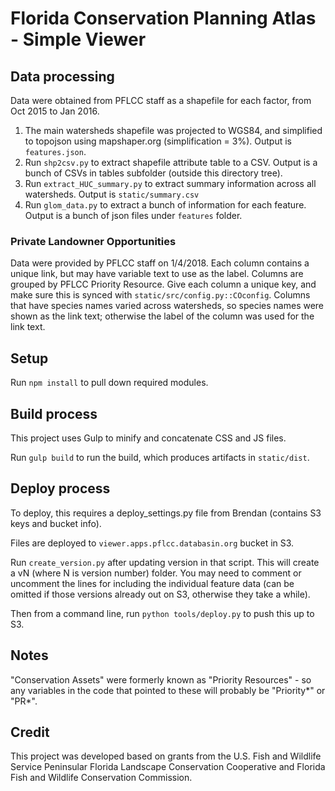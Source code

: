 # Florida Conservation Planning Atlas - Simple Viewer

## Data processing

Data were obtained from PFLCC staff as a shapefile for each factor, from Oct 2015 to Jan 2016.

1. The main watersheds shapefile was projected to WGS84, and simplified to topojson using mapshaper.org (simplification = 3%).
   Output is `features.json`.
2. Run `shp2csv.py` to extract shapefile attribute table to a CSV. Output is a bunch of CSVs in tables subfolder
   (outside this directory tree).
3. Run `extract_HUC_summary.py` to extract summary information across all watersheds. Output is `static/summary.csv`
4. Run `glom_data.py` to extract a bunch of information for each feature. Output is a bunch of json files under `features` folder.

### Private Landowner Opportunities

Data were provided by PFLCC staff on 1/4/2018.
Each column contains a unique link, but may have variable text to use as the label. Columns are grouped by PFLCC Priority Resource.
Give each column a unique key, and make sure this is synced with `static/src/config.py::COconfig`.
Columns that have species names varied across watersheds, so species names were shown as the link text; otherwise the
label of the column was used for the link text.

## Setup

Run `npm install` to pull down required modules.

## Build process

This project uses Gulp to minify and concatenate CSS and JS files.

Run `gulp build` to run the build, which produces artifacts in `static/dist`.

## Deploy process

To deploy, this requires a deploy_settings.py file from Brendan (contains S3 keys and bucket info).

Files are deployed to `viewer.apps.pflcc.databasin.org` bucket in S3.

Run `create_version.py` after updating version in that script. This will create a vN (where N is version number) folder.
You may need to comment or uncomment the lines for including the individual feature data (can be omitted if those versions
already out on S3, otherwise they take a while).

Then from a command line, run `python tools/deploy.py` to push this up to S3.


## Notes
"Conservation Assets" were formerly known as "Priority Resources" - so any variables in the code that pointed to these will probably be "Priority*" or "PR*".


## Credit

This project was developed based on grants from the U.S. Fish and Wildlife Service Peninsular Florida Landscape Conservation Cooperative and Florida Fish and Wildlife Conservation Commission.
